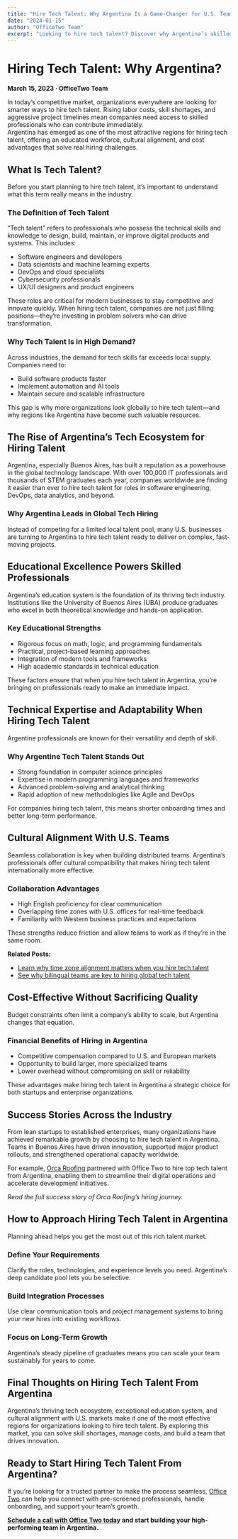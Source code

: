 ```yaml
---
title: "Hire Tech Talent: Why Argentina Is a Game-Changer for U.S. Teams"
date: "2024-01-15"
author: "OfficeTwo Team"
excerpt: "Looking to hire tech talent? Discover why Argentina’s skilled, affordable workforce helps global teams grow faster."
---
```


# Hiring Tech Talent: Why Argentina?

**March 15, 2023 · OfficeTwo Team**

In today’s competitive market, organizations everywhere are looking for smarter ways to hire tech talent. Rising labor costs, skill shortages, and aggressive project timelines mean companies need access to skilled professionals who can contribute immediately.  
Argentina has emerged as one of the most attractive regions for hiring tech talent, offering an educated workforce, cultural alignment, and cost advantages that solve real hiring challenges.

## What Is Tech Talent?

Before you start planning to hire tech talent, it’s important to understand what this term really means in the industry.

### The Definition of Tech Talent

“Tech talent” refers to professionals who possess the technical skills and knowledge to design, build, maintain, or improve digital products and systems. This includes:

- Software engineers and developers  
- Data scientists and machine learning experts  
- DevOps and cloud specialists  
- Cybersecurity professionals  
- UX/UI designers and product engineers  

These roles are critical for modern businesses to stay competitive and innovate quickly. When hiring tech talent, companies are not just filling positions—they’re investing in problem solvers who can drive transformation.

### Why Tech Talent Is in High Demand?

Across industries, the demand for tech skills far exceeds local supply. Companies need to:

- Build software products faster  
- Implement automation and AI tools  
- Maintain secure and scalable infrastructure  

This gap is why more organizations look globally to hire tech talent—and why regions like Argentina have become such valuable resources.

## The Rise of Argentina’s Tech Ecosystem for Hiring Talent

Argentina, especially Buenos Aires, has built a reputation as a powerhouse in the global technology landscape. With over 100,000 IT professionals and thousands of STEM graduates each year, companies worldwide are finding it easier than ever to hire tech talent for roles in software engineering, DevOps, data analytics, and beyond.

### Why Argentina Leads in Global Tech Hiring

Instead of competing for a limited local talent pool, many U.S. businesses are turning to Argentina to hire tech talent ready to deliver on complex, fast-moving projects.

## Educational Excellence Powers Skilled Professionals

Argentina’s education system is the foundation of its thriving tech industry. Institutions like the University of Buenos Aires (UBA) produce graduates who excel in both theoretical knowledge and hands-on application.

### Key Educational Strengths

- Rigorous focus on math, logic, and programming fundamentals  
- Practical, project-based learning approaches  
- Integration of modern tools and frameworks  
- High academic standards in technical education  

These factors ensure that when you hire tech talent in Argentina, you’re bringing on professionals ready to make an immediate impact.

## Technical Expertise and Adaptability When Hiring Tech Talent

Argentine professionals are known for their versatility and depth of skill.

### Why Argentine Tech Talent Stands Out

- Strong foundation in computer science principles  
- Expertise in modern programming languages and frameworks  
- Advanced problem-solving and analytical thinking  
- Rapid adoption of new methodologies like Agile and DevOps  

For companies hiring tech talent, this means shorter onboarding times and better long-term performance.

## Cultural Alignment With U.S. Teams

Seamless collaboration is key when building distributed teams. Argentina’s professionals offer cultural compatibility that makes hiring tech talent internationally more effective.

### Collaboration Advantages

- High English proficiency for clear communication  
- Overlapping time zones with U.S. offices for real-time feedback  
- Familiarity with Western business practices and expectations  

These strengths reduce friction and allow teams to work as if they’re in the same room.

**Related Posts:**

- [Learn why time zone alignment matters when you hire tech talent](https://www.officetwo.com/blog/posts/time-zone-alignment-argentina/)  
- [See why bilingual teams are key to hiring global tech talent](https://www.officetwo.com/blog/posts/building-bilingual-team-buenos-aires/)  

## Cost-Effective Without Sacrificing Quality

Budget constraints often limit a company’s ability to scale, but Argentina changes that equation.

### Financial Benefits of Hiring in Argentina

- Competitive compensation compared to U.S. and European markets  
- Opportunity to build larger, more specialized teams  
- Lower overhead without compromising on skill or reliability  

These advantages make hiring tech talent in Argentina a strategic choice for both startups and enterprise organizations.

## Success Stories Across the Industry

From lean startups to established enterprises, many organizations have achieved remarkable growth by choosing to hire tech talent in Argentina. Teams in Buenos Aires have driven innovation, supported major product rollouts, and strengthened operational capacity worldwide.  

For example, [Orca Roofing](https://www.orcaroofing.com/) partnered with Office Two to hire top tech talent from Argentina, enabling them to streamline their digital operations and accelerate development initiatives.

_Read the full success story of Orca Roofing’s hiring journey._

## How to Approach Hiring Tech Talent in Argentina

Planning ahead helps you get the most out of this rich talent market.

### Define Your Requirements

Clarify the roles, technologies, and experience levels you need. Argentina’s deep candidate pool lets you be selective.

### Build Integration Processes

Use clear communication tools and project management systems to bring your new hires into existing workflows.

### Focus on Long-Term Growth

Argentina’s steady pipeline of graduates means you can scale your team sustainably for years to come.

## Final Thoughts on Hiring Tech Talent From Argentina

Argentina’s thriving tech ecosystem, exceptional education system, and cultural alignment with U.S. markets make it one of the most effective regions for organizations looking to hire tech talent. By exploring this market, you can solve skill shortages, manage costs, and build a team that drives innovation.

## Ready to Start Hiring Tech Talent From Argentina?

If you’re looking for a trusted partner to make the process seamless, [Office Two](https://www.officetwo.com/contact-us/) can help you connect with pre-screened professionals, handle onboarding, and support your team’s growth.

 **[Schedule a call with Office Two today](https://www.officetwo.com/contact-us/) and start building your high-performing team in Argentina.**